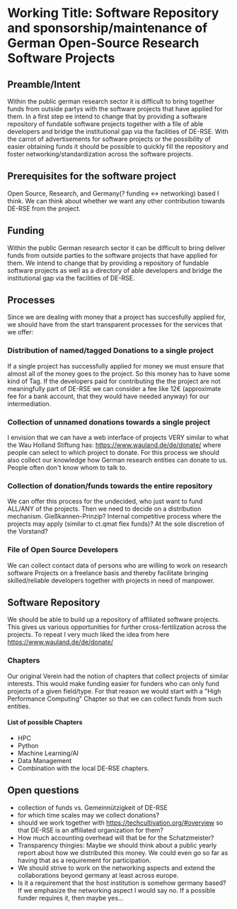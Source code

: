 # Working Title: Software Repository and sponsorship/maintenance of German Open-Source Research Software Projects

## Preamble/Intent
Within the public german research sector it is difficult to bring together funds from outside
partys with the software projects that have applied for them.
In a first step ee intend to change that by providing a software repository of fundable software projects
together with a file of able developers and bridge the institutional gap via
the facilities of DE-RSE.
With the carrot of advertisements for software projects or the possibility of easier obtaining funds 
it should be possible to quickly fill the repository and foster networking/standardization across the software projects.



## Prerequisites for the software project
Open Source, Research, and Germany(? funding <-> networking) based I think.
We can think about whether we want any other contribution towards DE-RSE from the project.

##  Funding
Within the public German research sector it can be difficult to bring deliver funds from outside
parties to the software projects that have applied for them.
We intend to change that by providing a repository of fundable software projects
as well as a directory of able developers and bridge the institutional gap via 
the facilities of DE-RSE.

## Processes
Since we are dealing with money that a project has succesfully applied for, we should have from the start transparent
processes for the services that we offer:
### Distribution of named/tagged Donations to a single project
If a single project has successfully applied for money we must ensure that almost all of the money
goes to the project. So this money has to have some kind of Tag.
If the developers paid for contributing the the project are not meaningfully part of DE-RSE we can consider
a fee like 12€ (approximate fee for a bank account, that they would have needed anyway) for our intermediation.

### Collection of unnamed donations towards a single project
I envision that we can have a web interface of projects VERY similar to what the Wau Holland Stiftung has:
https://www.wauland.de/de/donate/
where people can select to which project to donate.
For this process we should also collect our knowledge how German research entities can donate 
to us. People often don't know whom to talk to.

### Collection of donation/funds towards the entire repository
We can offer this process for the undecided, who just want to fund ALL/ANY of the projects.
Then we need to decide on a distribution mechanism.
Gießkannen-Prinzip? Internal competitive process where the projects may apply (similar to ct.qmat flex funds)?
At the sole discretion of the Vorstand?

### File of Open Source Developers
We can collect contact data of persons who are willing to work on research software Projects on
a freelance basis and thereby facilitate bringing skilled/reliable developers together with projects in need of
manpower.

## Software Repository
We should be able to build up a repository of affiliated software projects.
This gives us various opportunities for further cross-fertilization across
the projects.
To repeat I very much liked the idea from here https://www.wauland.de/de/donate/

### Chapters
Our original Verein had the notion of chapters that collect projects of similar interests.
This would make funding easier for funders who can only fund projects of a given field/type.
For that reason we would start with a "High Performance Computing" Chapter so that we can collect funds 
from such entities.

#### List of possible Chapters
- HPC
- Python
- Machine Learning/AI
- Data Management 
- Combination with the local DE-RSE chapters.

## Open questions
- collection of funds vs. Gemeinnützigkeit of DE-RSE
- for which time scales may we collect donations?
- should we work together with https://techcultivation.org/#overview so that DE-RSE is an affiliated organization for them?
- How much accounting overhead will that be for the Schatzmeister?
- Transparency thingies: Maybe we should think about a public yearly report about how we distributed this money. We could even go so far as having that as a requirement for participation.
- We should strive to work on the networking aspects and extend the collaborations beyond germany at least across europe.
- Is it a requirement that the host institution is somehow germany based? If we emphasize the networking aspect I would say no. If a possible funder requires it, then maybe yes...
